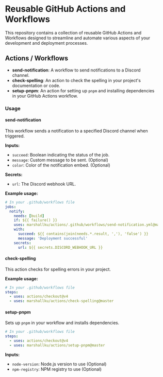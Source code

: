 # Reusable GitHub Actions and Workflows

This repository contains a collection of reusable GitHub Actions and Workflows designed to streamline and automate various aspects of your development and deployment processes.

## Actions / Workflows

- **send-notification**: A workflow to send notifications to a Discord channel.
- **check-spelling**: An action to check the spelling in your project's documentation or code.
- **setup-pnpm**: An action for setting up `pnpm` and installing dependencies in your GitHub Actions workflow.

### Usage

#### send-notification

This workflow sends a notification to a specified Discord channel when triggered.

**Inputs:**

- `succeed`: Boolean indicating the status of the job.
- `message`: Custom message to be sent. (Optional)
- `color`: Color of the notification embed. (Optional)

**Secrets:**

- `url`: The Discord webhook URL.

**Example usage:**

```yml
# In your .github/workflows file
jobs:
  notify:
    needs: [build]
    if: ${{ failure() }}
    uses: marshallku/actions/.github/workflows/send-notification.yml@master
    with:
      succeed: ${{ contains(join(needs.*.result, ','), 'false') }}
      message: 'Deployment successful'
    secrets:
      url: ${{ secrets.DISCORD_WEBHOOK_URL }}
```

#### check-spelling

This action checks for spelling errors in your project.

**Example usage:**

```yml
# In your .github/workflows file
steps:
  - uses: actions/checkout@v4
  - uses: marshallku/actions/check-spelling@master
```

#### setup-pnpm

Sets up `pnpm` in your workflow and installs dependencies.

```yml
# In your .github/workflows file
steps:
  - uses: actions/checkout@v4
  - uses: marshallku/actions/setup-pnpm@master
```

**Inputs:**

- `node-version`: Node.js version to use (Optional)
- `npm-registry`: NPM registry to use (Optional)
